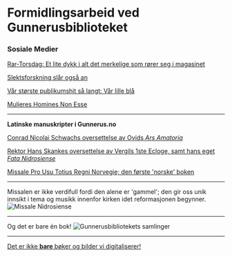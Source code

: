 # Formidlingsarbeid ved Gunnerusbiblioteket

### Sosiale Medier
[Rar-Torsdag: Et lite dykk i alt det merkelige som rører seg i magasinet](https://www.facebook.com/search/top/?q=rar-torsdag)

[Slektsforskning slår også an](https://www.facebook.com/NTNUUB2/photos/a.477956648923361/1418040788248271/?type=3&theater)

[Vår største publikumshit så langt: Vår lille blå](https://www.facebook.com/NTNUUB2/photos/pcb.1401157509936599/1401156983269985/?type=3&__tn__=HH-R&eid=ARAds3tlpLHBXn9e00QMl4WZJDAmGWO-20bAADHghMarGhaoi-0q7M3S00YeXnQrexdzDTxUrkkrWqZo&__xts__%5B0%5D=68.ARAzCXRlCdj-YfrwZAcmc5XtxWi0yOpXa7HEckzI3ZfCfllCHsxwA6RQJ28gOhe61dX6rYHHBT8tygCkwM8ZJDaFDQKimsrQ5vb_iX6AOEInvRwDkwogqCLBYVUUEFpOZRwiTPweoYcuvr0hHjmNoiAnuNcVHNLDpsllbI_SQSPaLh-wNqiM51APrOuKM__KnzpyDuKrWNrXIz4WuNLxxtfFVbya5SgkgBVT5Zwxdd-bCoG16BWkeqHMTBgSkFGXdeQ48MFdtQZvsgg0xTSN-Xkd7GmTiIy951dcPTDbe_OBrR2hPu4PruWaC5Osy6yJ60QO9I4seEq52wFxrZZPbim4hg)

[Mulieres Homines Non Esse](https://www.facebook.com/NTNUUB2/photos/a.477956648923361/1374122359306781/?type=3&eid=ARDVUvluk8KYypNQPPWWWRWZZvAUTbHZI4EgXqZvHyVn_9nfk8lqPgpRAosEyBglIvbI_rpDfKklBQf1&__xts__%5B0%5D=68.ARCeZyRR0pDatniHXD3OwNvr_-AVgPnyuLon2F_FHGjJZtBloEIC8xEMNobIKgMh4HQOfEnS72mLDEKiuNoLtyF1RHZUd-8lWrQSgaiWiAxnLn8n0hfEz59QxS7MYm-1rF7STSCEcqtt_2lljDSkLihc04As6Xy8yQ1IhfGL_IeFKW14nde8Xln3Y8ExuQfrnYTj_P3P85g_44assLG9VF5fssNvbUf7sOkY5sMOhehk7pwDo7aCDdgApQWBE_L6QNRoq6b9BRMF9t35r7ZKfdFbJJ61QGf4QRs2dkyUgkTm9JLJZNcCdBOIWyoZnx4uOZY2VzJsd_1uZshomlS5_D6sIQ&__tn__=EHH-R)

***

**Latinske manuskripter i Gunnerus.no**

[Conrad Nicolai Schwachs oversettelse av Ovids *Ars Amatoria*](https://ntnu.tind.io/universalviewer/app.html?isHomeDomain=true&isOnlyInstance=true&manifestUri=%2Frecord%2F121256%2Fmanifest&embedScriptUri=https://ntnu.tind.io/universalviewer/lib/embed.js&embedDomain=ntnu.tind.io&domain=ntnu.tind.io&isLightbox=false&locale=en-GB&config=/universalviewer/uvconfig.json&s=0&cv=0&r=0&xdm_e=https%3A%2F%2Fntnu.tind.io%2Frecord%2F121256&xdm_c=default111&xdm_p=4)

[Rektor Hans Skankes oversettelse av Vergils 1ste Ecloge, samt hans eget *Fata Nidrosiense*](https://ntnu.tind.io/universalviewer/app.html?isHomeDomain=true&isOnlyInstance=true&manifestUri=%2Frecord%2F121931%2Fmanifest&embedScriptUri=https://ntnu.tind.io/universalviewer/lib/embed.js&embedDomain=ntnu.tind.io&domain=ntnu.tind.io&isLightbox=false&locale=en-GB&config=/universalviewer/uvconfig.json&s=0&cv=0&r=0&xdm_e=https%3A%2F%2Fntnu.tind.io%2Frecord%2F121931&xdm_c=default3239&xdm_p=4)

[Missale Pro Usu Totius Regni Norvegie; den første 'norske' boken](https://ntnu.tind.io/universalviewer/app.html?isHomeDomain=true&isOnlyInstance=true&manifestUri=%2Frecord%2F138625%2Fmanifest&embedScriptUri=https://ntnu.tind.io/universalviewer/lib/embed.js&embedDomain=ntnu.tind.io&domain=ntnu.tind.io&isLightbox=false&locale=en-GB&config=/universalviewer/uvconfig.json&s=0&cv=0&r=0&xdm_e=https%3A%2F%2Fntnu.tind.io%2Frecord%2F138625&xdm_c=default9004&xdm_p=4)

***
Missalen er ikke verdifull fordi den alene er 'gammel'; den gir oss unik innsikt i tema og musikk innenfor kirken idet reformasjonen begynner.
![Missale Nidrosiense](https://www.ntnu.no/documents/10599/1265314104/missale.jpg/169474ae-ed2b-4214-9587-d328d66fdffa?t=1441180842545)

***
Og det er bare én bok!
![Gunnerusbibliotekets samlinger](https://upload.wikimedia.org/wikipedia/commons/4/41/NTNU_UB_Knudtzon-salen_1.jpg)

***

[Det er ikke **bare** bøker og bilder vi digitaliserer!](https://sketchfab.com/models/782adf7cd7624947ad0234bb2dd508cb)
